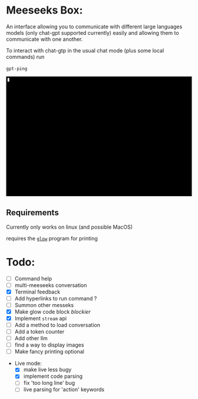 # Meeseeks Box:
An interface allowing you to communicate with different large languages models (only chat-gpt supported currently) easily and allowing them to communicate with one another.

To interact with chat-gtp in the usual chat mode (plus some local commands) run 

`gpt-ping`

![demonstration of gpt-ping](ressources/images/gpt-ping_demo.gif)

## Requirements

Currently only works on linux (and possible MacOS)

requires the [`glow`](https://github.com/charmbracelet/glow) program for printing 


# Todo:
- [ ] Command help
- [ ] multi-meeseeks conversation
- [x] Terminal feedback
- [ ] Add hyperlinks to run command ?
- [ ] Summon other messeks
- [x] Make glow code block *blockier* 
- [x] Implement `stream` api
- [ ] Add a method to load conversation
- [ ] Add a token counter
- [ ] Add other llm
- [ ] find a way to display images
- [ ] Make fancy printing optional

- Live mode:
	- [x] make live less bugy
	- [x] implement code parsing
    - [ ] fix 'too long line' bug
    - [ ] live parsing for 'action' keywords
